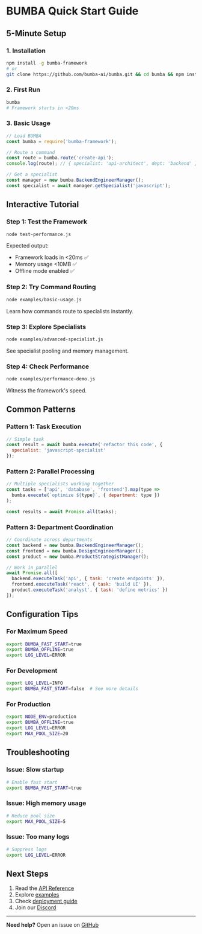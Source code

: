 # BUMBA Quick Start Guide

## 5-Minute Setup

### 1. Installation

```bash
npm install -g bumba-framework
# or
git clone https://github.com/bumba-ai/bumba.git && cd bumba && npm install
```

### 2. First Run

```bash
bumba
# Framework starts in <20ms
```

### 3. Basic Usage

```javascript
// Load BUMBA
const bumba = require('bumba-framework');

// Route a command
const route = bumba.route('create-api');
console.log(route); // { specialist: 'api-architect', dept: 'backend' }

// Get a specialist
const manager = new bumba.BackendEngineerManager();
const specialist = await manager.getSpecialist('javascript');
```

## Interactive Tutorial

### Step 1: Test the Framework

```bash
node test-performance.js
```

Expected output:
- Framework loads in <20ms ✅
- Memory usage <10MB ✅
- Offline mode enabled ✅

### Step 2: Try Command Routing

```bash
node examples/basic-usage.js
```

Learn how commands route to specialists instantly.

### Step 3: Explore Specialists

```bash
node examples/advanced-specialist.js
```

See specialist pooling and memory management.

### Step 4: Check Performance

```bash
node examples/performance-demo.js
```

Witness the framework's speed.

## Common Patterns

### Pattern 1: Task Execution

```javascript
// Simple task
const result = await bumba.execute('refactor this code', {
  specialist: 'javascript-specialist'
});
```

### Pattern 2: Parallel Processing

```javascript
// Multiple specialists working together
const tasks = ['api', 'database', 'frontend'].map(type =>
  bumba.execute(`optimize ${type}`, { department: type })
);

const results = await Promise.all(tasks);
```

### Pattern 3: Department Coordination

```javascript
// Coordinate across departments
const backend = new bumba.BackendEngineerManager();
const frontend = new bumba.DesignEngineerManager();
const product = new bumba.ProductStrategistManager();

// Work in parallel
await Promise.all([
  backend.executeTask('api', { task: 'create endpoints' }),
  frontend.executeTask('react', { task: 'build UI' }),
  product.executeTask('analyst', { task: 'define metrics' })
]);
```

## Configuration Tips

### For Maximum Speed

```bash
export BUMBA_FAST_START=true
export BUMBA_OFFLINE=true
export LOG_LEVEL=ERROR
```

### For Development

```bash
export LOG_LEVEL=INFO
export BUMBA_FAST_START=false  # See more details
```

### For Production

```bash
export NODE_ENV=production
export BUMBA_OFFLINE=true
export LOG_LEVEL=ERROR
export MAX_POOL_SIZE=20
```

## Troubleshooting

### Issue: Slow startup
```bash
# Enable fast start
export BUMBA_FAST_START=true
```

### Issue: High memory usage
```bash
# Reduce pool size
export MAX_POOL_SIZE=5
```

### Issue: Too many logs
```bash
# Suppress logs
export LOG_LEVEL=ERROR
```

## Next Steps

1. Read the [API Reference](./API_REFERENCE.md)
2. Explore [examples](../examples)
3. Check [deployment guide](./DEPLOYMENT.md)
4. Join our [Discord](https://discord.gg/bumba)

---

**Need help?** Open an issue on [GitHub](https://github.com/bumba-ai/bumba/issues)